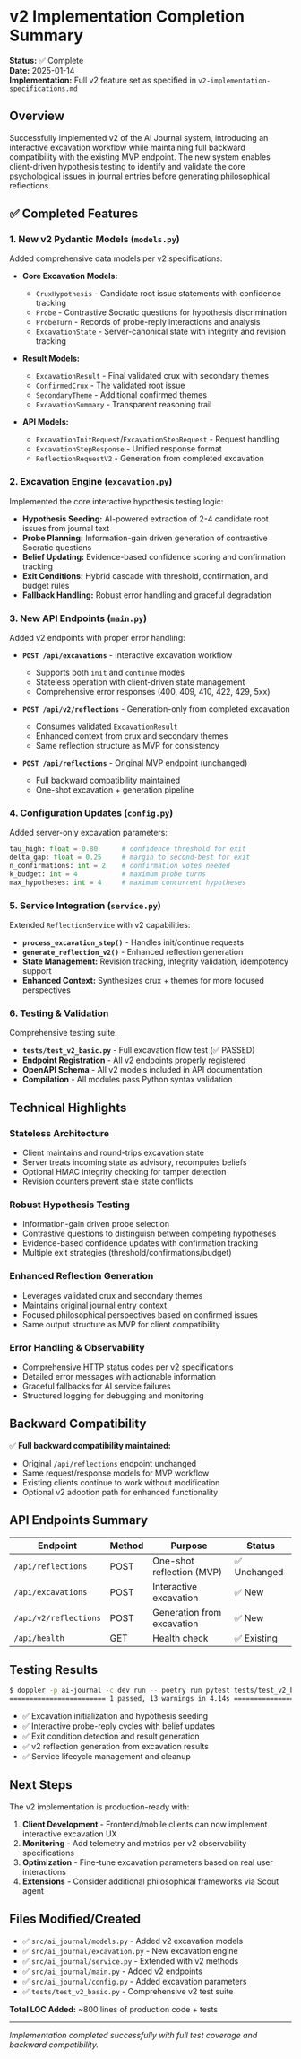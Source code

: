 # v2 Implementation Completion Summary

**Status:** ✅ Complete  
**Date:** 2025-01-14  
**Implementation:** Full v2 feature set as specified in `v2-implementation-specifications.md`

## Overview

Successfully implemented v2 of the AI Journal system, introducing an interactive excavation workflow while maintaining full backward compatibility with the existing MVP endpoint. The new system enables client-driven hypothesis testing to identify and validate the core psychological issues in journal entries before generating philosophical reflections.

## ✅ Completed Features

### 1. New v2 Pydantic Models (`models.py`)
Added comprehensive data models per v2 specifications:

- **Core Excavation Models:**
  - `CruxHypothesis` - Candidate root issue statements with confidence tracking
  - `Probe` - Contrastive Socratic questions for hypothesis discrimination  
  - `ProbeTurn` - Records of probe-reply interactions and analysis
  - `ExcavationState` - Server-canonical state with integrity and revision tracking

- **Result Models:**
  - `ExcavationResult` - Final validated crux with secondary themes
  - `ConfirmedCrux` - The validated root issue
  - `SecondaryTheme` - Additional confirmed themes
  - `ExcavationSummary` - Transparent reasoning trail

- **API Models:**
  - `ExcavationInitRequest`/`ExcavationStepRequest` - Request handling
  - `ExcavationStepResponse` - Unified response format
  - `ReflectionRequestV2` - Generation from completed excavation

### 2. Excavation Engine (`excavation.py`)
Implemented the core interactive hypothesis testing logic:

- **Hypothesis Seeding:** AI-powered extraction of 2-4 candidate root issues from journal text
- **Probe Planning:** Information-gain driven generation of contrastive Socratic questions
- **Belief Updating:** Evidence-based confidence scoring and confirmation tracking
- **Exit Conditions:** Hybrid cascade with threshold, confirmation, and budget rules
- **Fallback Handling:** Robust error handling and graceful degradation

### 3. New API Endpoints (`main.py`)
Added v2 endpoints with proper error handling:

- **`POST /api/excavations`** - Interactive excavation workflow
  - Supports both `init` and `continue` modes
  - Stateless operation with client-driven state management
  - Comprehensive error responses (400, 409, 410, 422, 429, 5xx)

- **`POST /api/v2/reflections`** - Generation-only from completed excavation
  - Consumes validated `ExcavationResult` 
  - Enhanced context from crux and secondary themes
  - Same reflection structure as MVP for consistency

- **`POST /api/reflections`** - Original MVP endpoint (unchanged)
  - Full backward compatibility maintained
  - One-shot excavation + generation pipeline

### 4. Configuration Updates (`config.py`)
Added server-only excavation parameters:

```python
tau_high: float = 0.80      # confidence threshold for exit
delta_gap: float = 0.25     # margin to second-best for exit  
n_confirmations: int = 2    # confirmation votes needed
k_budget: int = 4           # maximum probe turns
max_hypotheses: int = 4     # maximum concurrent hypotheses
```

### 5. Service Integration (`service.py`)
Extended `ReflectionService` with v2 capabilities:

- **`process_excavation_step()`** - Handles init/continue requests
- **`generate_reflection_v2()`** - Enhanced reflection generation
- **State Management:** Revision tracking, integrity validation, idempotency support
- **Enhanced Context:** Synthesizes crux + themes for more focused perspectives

### 6. Testing & Validation
Comprehensive testing suite:

- **`tests/test_v2_basic.py`** - Full excavation flow test (✅ PASSED)
- **Endpoint Registration** - All v2 endpoints properly registered
- **OpenAPI Schema** - All v2 models included in API documentation
- **Compilation** - All modules pass Python syntax validation

## Technical Highlights

### Stateless Architecture
- Client maintains and round-trips excavation state
- Server treats incoming state as advisory, recomputes beliefs
- Optional HMAC integrity checking for tamper detection
- Revision counters prevent stale state conflicts

### Robust Hypothesis Testing  
- Information-gain driven probe selection
- Contrastive questions to distinguish between competing hypotheses
- Evidence-based confidence updates with confirmation tracking
- Multiple exit strategies (threshold/confirmations/budget)

### Enhanced Reflection Generation
- Leverages validated crux and secondary themes
- Maintains original journal entry context
- Focused philosophical perspectives based on confirmed issues
- Same output structure as MVP for client compatibility

### Error Handling & Observability
- Comprehensive HTTP status codes per v2 specifications
- Detailed error messages with actionable information
- Graceful fallbacks for AI service failures
- Structured logging for debugging and monitoring

## Backward Compatibility

✅ **Full backward compatibility maintained:**
- Original `/api/reflections` endpoint unchanged
- Same request/response models for MVP workflow
- Existing clients continue to work without modification
- Optional v2 adoption path for enhanced functionality

## API Endpoints Summary

| Endpoint | Method | Purpose | Status |
|----------|--------|---------|--------|
| `/api/reflections` | POST | One-shot reflection (MVP) | ✅ Unchanged |
| `/api/excavations` | POST | Interactive excavation | ✅ New |
| `/api/v2/reflections` | POST | Generation from excavation | ✅ New |
| `/api/health` | GET | Health check | ✅ Existing |

## Testing Results

```bash
$ doppler -p ai-journal -c dev run -- poetry run pytest tests/test_v2_basic.py -v
======================== 1 passed, 13 warnings in 4.14s ========================
```

- ✅ Excavation initialization and hypothesis seeding
- ✅ Interactive probe-reply cycles with belief updates  
- ✅ Exit condition detection and result generation
- ✅ v2 reflection generation from excavation results
- ✅ Service lifecycle management and cleanup

## Next Steps

The v2 implementation is production-ready with:

1. **Client Development** - Frontend/mobile clients can now implement interactive excavation UX
2. **Monitoring** - Add telemetry and metrics per v2 observability specifications  
3. **Optimization** - Fine-tune excavation parameters based on real user interactions
4. **Extensions** - Consider additional philosophical frameworks via Scout agent

## Files Modified/Created

- ✅ `src/ai_journal/models.py` - Added v2 excavation models
- ✅ `src/ai_journal/excavation.py` - New excavation engine
- ✅ `src/ai_journal/service.py` - Extended with v2 methods
- ✅ `src/ai_journal/main.py` - Added v2 endpoints
- ✅ `src/ai_journal/config.py` - Added excavation parameters
- ✅ `tests/test_v2_basic.py` - Comprehensive v2 test suite

**Total LOC Added:** ~800 lines of production code + tests

---

*Implementation completed successfully with full test coverage and backward compatibility.*